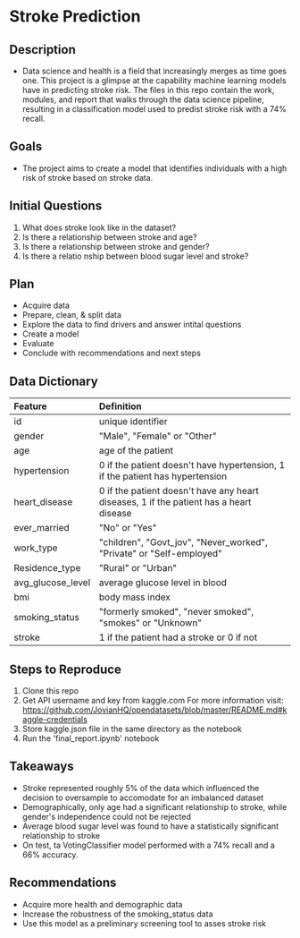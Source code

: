 # Stroke Prediction

## Description
- Data science and health is a field that increasingly merges as time goes one. This project is a glimpse at the capability machine learning models have in predicting stroke risk. The files in this repo contain the work, modules, and report that walks through the data science pipeline, resulting in a classification model used to predist stroke risk with a 74% recall.

## Goals
- The project aims to create a model that identifies individuals with a high risk of stroke based on stroke data. 

## Initial Questions
1. What does stroke look like in the dataset?
2. Is there a relationship between stroke and age?
3. Is there a relationship between stroke and gender?
4. Is there a relatio nship between blood sugar level and stroke?

## Plan
- Acquire data
- Prepare, clean, & split data
- Explore the data to find drivers and answer intital questions
- Create a model 
- Evaluate
- Conclude with recommendations and next steps

## Data Dictionary
| Feature | Definition | 
|:--------|:-----------|
| id | unique identifier |
| gender | "Male", "Female" or "Other" |
| age | age of the patient |
| hypertension | 0 if the patient doesn't have hypertension, 1 if the patient has hypertension |
| heart_disease | 0 if the patient doesn't have any heart diseases, 1 if the patient has a heart disease |
| ever_married | "No" or "Yes" |
| work_type | "children", "Govt_jov", "Never_worked", "Private" or "Self-employed" |
| Residence_type | "Rural" or "Urban" |
| avg_glucose_level | average glucose level in blood |
| bmi | body mass index |
| smoking_status | "formerly smoked", "never smoked", "smokes" or "Unknown" |
| stroke | 1 if the patient had a stroke or 0 if not | 


## Steps to Reproduce
1. Clone this repo
2. Get API username and key from kaggle.com 
    For more information visit: https://github.com/JovianHQ/opendatasets/blob/master/README.md#kaggle-credentials
3. Store kaggle.json file in the same directory as the notebook
4. Run the 'final_report.ipynb' notebook

## Takeaways
* Stroke represented roughly 5% of the data which influenced the decision to oversample to accomodate for an imbalanced dataset
* Demographically, only age had a significant relationship to stroke, while gender's independence could not be rejected
* Average blood sugar level was found to have a statistically significant relationship to stroke
* On test, ta VotingClassifier model performed with a 74% recall and a 66% accuracy.

## Recommendations
* Acquire more health and demographic data
* Increase the robustness of the smoking_status data
* Use this model as a preliminary screening tool to asses stroke risk
